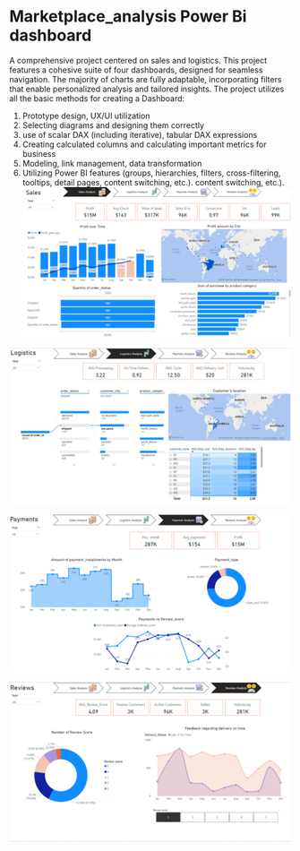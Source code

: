 # Marketplace_analysis Power Bi dashboard
A comprehensive project centered on sales and logistics. This project features a cohesive suite of four dashboards, designed for seamless navigation. The majority of charts are fully adaptable, incorporating filters that enable personalized analysis and tailored insights.
The project utilizes all the basic methods for creating a Dashboard: 
1. Prototype design, UX/UI utilization
2. Selecting diagrams and designing them correctly
3. use of scalar DAX (including iterative), tabular DAX
expressions
4. Creating calculated columns and calculating important metrics for business
5. Modeling, link management, data transformation
6. Utilizing Power BI features (groups, hierarchies, filters,
cross-filtering, tooltips, detail pages, content switching, etc.).
content switching, etc.).
![Image 1](https://github.com/Darja555/Marketplace_analysis/blob/main/1.PNG)

![Image 2](https://github.com/Darja555/Marketplace_analysis/blob/main/2.PNG)

![Image 3](https://github.com/Darja555/Marketplace_analysis/blob/main/3.PNG)

![Image 4](https://github.com/Darja555/Marketplace_analysis/blob/main/4.PNG)

